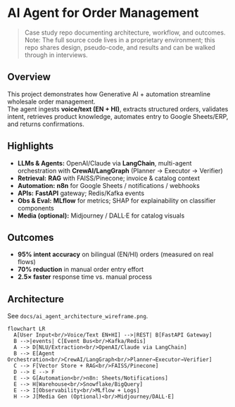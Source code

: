 # AI Agent for Order Management

> Case study repo documenting architecture, workflow, and outcomes.  
> Note: The full source code lives in a proprietary environment; this repo shares design, pseudo-code, and results and can be walked through in interviews.

## Overview
This project demonstrates how Generative AI + automation streamline wholesale order management.  
The agent ingests **voice/text (EN + HI)**, extracts structured orders, validates intent, retrieves product knowledge, automates entry to Google Sheets/ERP, and returns confirmations.

## Highlights
- **LLMs & Agents:** OpenAI/Claude via **LangChain**, multi-agent orchestration with **CrewAI/LangGraph** (Planner → Executor → Verifier)
- **Retrieval:** **RAG** with FAISS/Pinecone; invoice & catalog context
- **Automation:** **n8n** for Google Sheets / notifications / webhooks
- **APIs:** **FastAPI** gateway; Redis/Kafka events
- **Obs & Eval:** **MLflow** for metrics; SHAP for explainability on classifier components
- **Media (optional):** Midjourney / DALL·E for catalog visuals

## Outcomes
- **95% intent accuracy** on bilingual (EN/HI) orders (measured on real flows)
- **70% reduction** in manual order entry effort
- **2.5× faster** response time vs. manual process

## Architecture
See `docs/ai_agent_architecture_wireframe.png`.

```mermaid
flowchart LR
  A[User Input<br/>Voice/Text EN+HI] -->|REST| B[FastAPI Gateway]
  B -->|events| C[Event Bus<br/>Kafka/Redis]
  A --> D[NLU/Extraction<br/>OpenAI/Claude via LangChain]
  B --> E[Agent Orchestration<br/>CrewAI/LangGraph<br/>Planner→Executor→Verifier]
  C --> F[Vector Store + RAG<br/>FAISS/Pinecone]
  D --> E --> F
  E --> G[Automation<br/>n8n: Sheets/Notifications]
  E --> H[Warehouse<br/>Snowflake/BigQuery]
  E --> I[Observability<br/>MLflow + Logs]
  H --> J[Media Gen (Optional)<br/>Midjourney/DALL·E]
